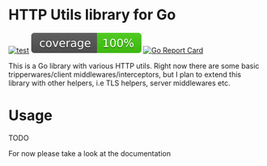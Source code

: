 # HTTP Utils library for Go

[![test](https://github.com/artur-borys/httputils/actions/workflows/coverage.yaml/badge.svg?branch=master)](https://github.com/artur-borys/httputils/actions/workflows/coverage.yaml)
![coverage](https://raw.githubusercontent.com/artur-borys/httputils/badges/.badges/master/coverage.svg)
[![Go Report Card](https://goreportcard.com/badge/github.com/artur-borys/httputils)](https://goreportcard.com/report/github.com/artur-borys/httputils)

This is a Go library with various HTTP utils.
Right now there are some basic tripperwares/client middlewares/interceptors,
but I plan to extend this library with other helpers, i.e TLS helpers,
server middlewares etc.

# Usage

TODO

For now please take a look at the documentation
